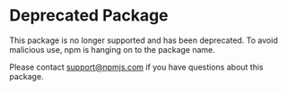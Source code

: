 # Deprecated Package

This package is no longer supported and has been deprecated. To avoid malicious use, npm is hanging on to the package name.

Please contact support@npmjs.com if you have questions about this package.
